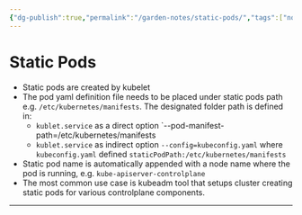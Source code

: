 ```yaml
---
{"dg-publish":true,"permalink":"/garden-notes/static-pods/","tags":["note","seedling"],"created":"2023-06-05","updated":"2024-11-29T14:52"}
---
```


# Static Pods

- Static pods are created by kubelet
- The pod yaml definition file needs to be placed under static pods path e.g. `/etc/kubernetes/manifests`. The designated folder path is defined in:
	-  `kublet.service` as a direct option `--pod-manifest-path=/etc/kubernetes/manifests
	- `kublet.service` as indirect option `--config=kubeconfig.yaml` where `kubeconfig.yaml` defined `staticPodPath:/etc/kubernetes/manifests`
- Static pod name is automatically appended with a node name where the pod is running, e.g. `kube-apiserver-controlplane`
- The most common use case is kubeadm tool that setups cluster creating static pods for various controlplane components.

---

